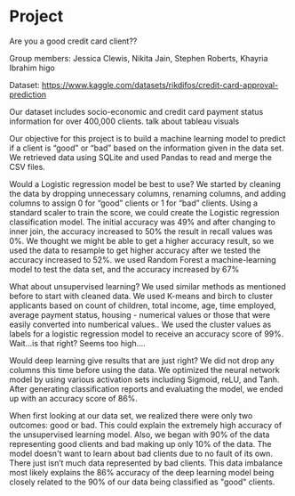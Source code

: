 # Project 
Are you a good credit card client?? 

Group members: Jessica Clewis, Nikita Jain, Stephen Roberts, Khayria Ibrahim higo

Dataset: https://www.kaggle.com/datasets/rikdifos/credit-card-approval-prediction

Our dataset includes socio-economic and credit card payment status information for over 400,000 clients. talk about tableau visuals 

Our objective for this project is to build a machine learning model to predict if a client is “good” or “bad” based on the information given in the data set. We retrieved data using SQLite and used Pandas to read and merge the CSV files. 

Would a Logistic regression model be best to use? We started by cleaning the data by dropping unnecessary columns, renaming columns, and adding columns to assign 0 for “good” clients or 1 for “bad” clients. Using a standard scaler to train the score, we could create the Logistic regression classification model. The initial accuracy was 49% and after changing to inner join, the accuracy increased to 50%  the result in recall values was 0%. We thought we might be able to get a higher accuracy result, so we used the data to resample to get higher accuracy after we tested the accuracy increased to 52%. we used  Random Forest a  machine-learning model to test the data set, and the accuracy increased  by 67% 

What about unsupervised learning? We used similar methods as mentioned before to start with cleaned data. We used K-means and birch to cluster applicants based on count of children, total income, age, time employed, average payment status, housing - numerical values or those that were easily converted into numberical values.. We used the cluster values as labels for a logistic regression model to receive an accuracy score of 99%. Wait…is that right? Seems too high….

Would deep learning give results that are just right? We did not drop any columns this time before using the data. We optimized the neural network model by using various activation sets including Sigmoid, reLU, and Tanh. After generating classification reports and evaluating the model, we ended up with an accuracy score of 86%. 

When first looking at our data set, we realized there were only two outcomes: good or bad. This could explain the extremely high accuracy of the unsupervised learning model. Also, we began with 90% of the data representing good clients and bad making up only 10% of the data. The model doesn't want to learn about bad clients due to no fault of its own. There just isn’t much data represented by bad clients. This data imbalance most likely explains the 86% accuracy of the deep learning model being closely related to the 90% of our data being classified as "good" clients. 

